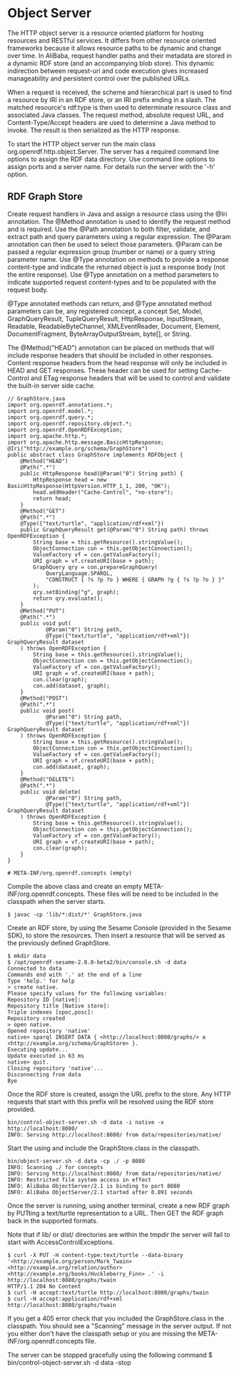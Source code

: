 Object Server
=============
 
 The HTTP object server is a resource oriented platform for hosting resources and RESTful services. It differs from other resource oriented frameworks because it allows resource paths to be dynamic and change over time. In AliBaba, request handler paths and their metadata are stored in a dynamic RDF store (and an accompanying blob store). This dynamic indirection between request-uri and code execution gives increased manageability and persistent control over the published URLs.

 When a request is received, the scheme and hierarchical part is used to find a resource by IRI in an RDF store, or an IRI prefix ending in a slash. The matched resource's rdf:type is then used to determinate resource class and associated Java classes. The request method, absolute request URL, and Content-Type/Accept headers are used to determine a Java method to invoke. The result is then serialized as the HTTP response.
 
 To start the HTTP object server run the main class org.openrdf.http.object.Server.
 The server has a required command line options to assign the RDF data
 directory. Use command line options to assign ports and a server name. For details run the server with the '-h' option.

RDF Graph Store
---------------

 Create request handlers in Java and assign a resource class using the @Iri annotation. The @Method annotation is used to identify the request method and is required. Use the @Path annotation to both filter, validate, and extract path and query parameters using a regular expression. The @Param annotation can then be used to select those parameters. @Param can be passed a regular expression group (number or name) or a query string parameter name. Use @Type annotation on methods to provide a response content-type and indicate the returned object is just a response body (not the entire response). Use @Type annotation on a method parameters to indicate supported request content-types and to be populated with the request body.

 @Type annotated methods can return, and @Type annotated method parameters can be, any registered concept, a concept Set, Model, GraphQueryResult, TupleQueryResult, HttpResponse, InputStream, Readable, ReadableByteChannel, XMLEventReader, Document, Element, DocumentFragment, ByteArrayOutputStream, byte[], or String.

 The @Method("HEAD") annotation can be placed on methods that will include response headers that should be included in other responses. Content response headers from the head response will only be included in HEAD and GET responses. These header can be used for setting Cache-Control and ETag response headers that will be used to control and validate the built-in server side cache.

    // GraphStore.java
    import org.openrdf.annotations.*;
    import org.openrdf.model.*;
    import org.openrdf.query.*;
    import org.openrdf.repository.object.*;
    import org.openrdf.OpenRDFException;
    import org.apache.http.*;
    import org.apache.http.message.BasicHttpResponse;
    @Iri("http://example.org/schema/GraphStore")
    public abstract class GraphStore implements RDFObject {
        @Method("HEAD")
        @Path(".*")
        public HttpResponse head(@Param("0") String path) {
            HttpResponse head = new BasicHttpResponse(HttpVersion.HTTP_1_1, 200, "OK");
            head.addHeader("Cache-Control", "no-store");
            return head;
        }
        @Method("GET")
        @Path(".*")
        @Type({"text/turtle", "application/rdf+xml"})
        public GraphQueryResult get(@Param("0") String path) throws OpenRDFException {
            String base = this.getResource().stringValue();
            ObjectConnection con = this.getObjectConnection();
            ValueFactory vf = con.getValueFactory();
            URI graph = vf.createURI(base + path);
            GraphQuery qry = con.prepareGraphQuery(
                QueryLanguage.SPARQL,
                "CONSTRUCT { ?s ?p ?o } WHERE { GRAPH ?g { ?s ?p ?o } }"
            );
            qry.setBinding("g", graph);
            return qry.evaluate();
        }
        @Method("PUT")
        @Path(".*")
        public void put(
                @Param("0") String path,
                @Type({"text/turtle", "application/rdf+xml"}) GraphQueryResult dataset
        ) throws OpenRDFException {
            String base = this.getResource().stringValue();
            ObjectConnection con = this.getObjectConnection();
            ValueFactory vf = con.getValueFactory();
            URI graph = vf.createURI(base + path);
            con.clear(graph);
            con.add(dataset, graph);
        }
        @Method("POST")
        @Path(".*")
        public void post(
                @Param("0") String path,
                @Type({"text/turtle", "application/rdf+xml"}) GraphQueryResult dataset
        ) throws OpenRDFException {
            String base = this.getResource().stringValue();
            ObjectConnection con = this.getObjectConnection();
            ValueFactory vf = con.getValueFactory();
            URI graph = vf.createURI(base + path);
            con.add(dataset, graph);
        }
        @Method("DELETE")
        @Path(".*")
        public void delete(
                @Param("0") String path,
                @Type({"text/turtle", "application/rdf+xml"}) GraphQueryResult dataset
        ) throws OpenRDFException {
            String base = this.getResource().stringValue();
            ObjectConnection con = this.getObjectConnection();
            ValueFactory vf = con.getValueFactory();
            URI graph = vf.createURI(base + path);
            con.clear(graph);
        }
    }

    # META-INF/org.openrdf.concepts (empty)

 Compile the above class and create an empty META-INF/org.openrdf.concepts. These files will be need to be included in the classpath when the server starts.

    $ javac -cp 'lib/*:dist/*' GraphStore.java

 Create an RDF store, by using the Sesame Console (provided in the Sesame SDK), to store the resources. Then insert a resource that will be served as the previously defined GraphStore.

    $ mkdir data
    $ /opt/openrdf-sesame-2.8.0-beta2/bin/console.sh -d data
    Connected to data
    Commands end with '.' at the end of a line
    Type 'help.' for help
    > create native.
    Please specify values for the following variables:
    Repository ID [native]: 
    Repository title [Native store]: 
    Triple indexes [spoc,posc]: 
    Repository created
    > open native.
    Opened repository 'native'
    native> sparql INSERT DATA { <http://localhost:8080/graphs/> a <http://example.org/schema/GraphStore> }.
    Executing update...
    Update executed in 63 ms
    native> quit.
    Closing repository 'native'...
    Disconnecting from data
    Bye

 Once the RDF store is created, assign the URL prefix to the store. Any HTTP requests that start with this prefix will be resolved using the RDF store provided.

    bin/control-object-server.sh -d data -i native -x http://localhost:8080/
    INFO: Serving http://localhost:8080/ from data/repositories/native/

 Start the using and include the GraphStore.class in the classpath.

    bin/object-server.sh -d data -cp ./ -p 8080
    INFO: Scanning ./ for concepts
    INFO: Serving http://localhost:8080/ from data/repositories/native/
    INFO: Restricted file system access in effect
    INFO: AliBaba ObjectServer/2.1 is binding to port 8080 
    INFO: AliBaba ObjectServer/2.1 started after 0.891 seconds

 Once the server is running, using another terminal, create a new RDF graph by PUTting a text/turtle representation to a URL. Then GET the RDF graph back in the supported formats.

 Note that if lib/ or dist/ directories are within the tmpdir the server will fail to start with AccessControlExceptions.

    $ curl -X PUT -H content-type:text/turtle --data-binary '<http://example.org/person/Mark_Twain> <http://example.org/relation/author> <http://example.org/books/Huckleberry_Finn> .' -i http://localhost:8080/graphs/twain
    HTTP/1.1 204 No Content
    $ curl -H accept:text/turtle http://localhost:8080/graphs/twain
    $ curl -H accept:application/rdf+xml http://localhost:8080/graphs/twain

 If you get a 405 error check that you included the GraphStore.class in the classpath. You should see a "Scanning" message in the server output. If not you either don't have the classpath setup or you are missing the META-INF/org.openrdf.concepts file.

 The server can be stopped gracefully using the following command
    $ bin/control-object-server.sh -d data -stop

